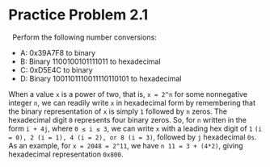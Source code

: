 Practice Problem 2.1
====================
 
Perform the following number conversions:

  * A: 0x39A7F8 to binary
  * B: Binary 1100100101111011 to hexadecimal
  * C: 0xD5E4C to binary
  * D: Binary 1001101110011110110101 to hexadecimal
 

When a value `x` is a power of two, that is, `x = 2^n` for some nonnegative integer `n`, we can readily write `x` in hexadecimal form by remembering that the binary representation of `x` is simply `1` followed by `n` zeros. The hexadecimal digit `0` represents four binary zeros. So, for `n` written in the form `i + 4j`, where `0 ≤ i ≤ 3`, we can write `x` with a leading hex digit of `1` `(i = 0), 2 (i = 1), 4 (i = 2), or 8 (i = 3)`, followed by `j` hexadecimal `0s`. As an example, for `x = 2048 = 2^11`, we have `n 11 = 3 + (4*2)`, giving hexadecimal representation `0x800`.

